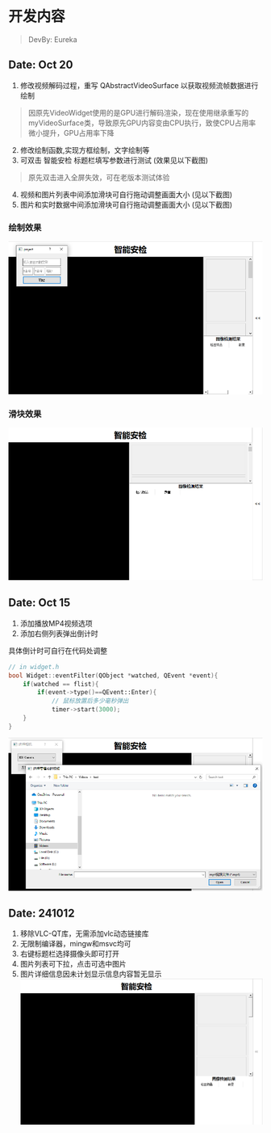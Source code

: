 # 开发内容
> DevBy: Eureka

## Date: Oct 20
1. 修改视频解码过程，重写 QAbstractVideoSurface 以获取视频流帧数据进行绘制
>  因原先VideoWidget使用的是GPU进行解码渲染，现在使用继承重写的myVideoSurface类，导致原先GPU内容变由CPU执行，致使CPU占用率微小提升，GPU占用率下降
2. 修改绘制函数,实现方框绘制，文字绘制等
3. 可双击 智能安检 标题栏填写参数进行测试 (效果见以下截图)
> 原先双击进入全屏失效，可在老版本测试体验
4. 视频和图片列表中间添加滑块可自行拖动调整画面大小 (见以下截图)
5. 图片和实时数据中间添加滑块可自行拖动调整画面大小 (见以下截图)
   
### 绘制效果
![截图](./screenshot/Screenshot10-20-1.png)
### 滑块效果
![截图](./screenshot/Screenshot10-20-02.png)
## Date: Oct 15
1. 添加播放MP4视频选项
2. 添加右侧列表弹出倒计时 

具体倒计时可自行在代码处调整
``` cpp
// in widget.h
bool Widget::eventFilter(QObject *watched, QEvent *event){
    if(watched == flist){
        if(event->type()==QEvent::Enter){
            // 鼠标放置后多少毫秒弹出
            timer->start(3000);
    }
}
```
![截图](./screenshot/Screenshot10-15.png)

## Date: 241012
1. 移除VLC-QT库，无需添加vlc动态链接库
2. 无限制编译器，mingw和msvc均可
3. 右键标题栏选择摄像头即可打开
4. 图片列表可下拉，点击可选中图片
5. 图片详细信息因未计划显示信息内容暂无显示
![截图](./screenshot/Screenshot10-12.png)